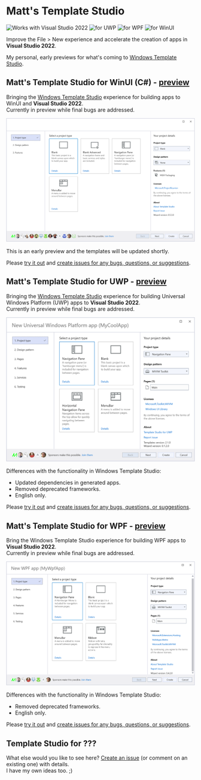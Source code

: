 # Matt's Template Studio

![Works with Visual Studio 2022](https://img.shields.io/static/v1.svg?label=VS&message=2022&color=A853C7)
![for UWP](https://img.shields.io/static/v1.svg?label=for&message=UWP&color=00BCF2)
![for WPF](https://img.shields.io/static/v1.svg?label=for&message=WPF&color=6949A4)
![for WinUI](https://img.shields.io/static/v1.svg?label=for&message=WinUI&color=32863B)

Improve the File > New experience and accelerate the creation of apps in **Visual Studio 2022**.

My personal, early previews for what's coming to [Windows Template Studio](https://aka.ms/wts).

## Matt's Template Studio for WinUI (C#) - [preview](https://marketplace.visualstudio.com/items?itemName=MattLaceyLtd.TemplateStudioForWinUI)

Bringing the [Windows Template Studio](https://aka.ms/wts) experience for building apps to WinUI and **Visual Studio 2022**.  
Currently in preview while final bugs are addressed.

![First page of the app generation wizard](./assets/winui-wizard-step1-light.png)

This is an early preview and the templates will be updated shortly.

Please [try it out](https://marketplace.visualstudio.com/items?itemName=MattLaceyLtd.TemplateStudioForWinUI) and [create issues for any bugs, questions, or suggestions](https://github.com/mrlacey/TemplateStudio/issues/new).

## Matt's Template Studio for UWP - [preview](https://marketplace.visualstudio.com/items?itemName=MattLaceyLtd.TemplateStudioForUWP)

Bringing the [Windows Template Studio](https://aka.ms/wts) experience for building Universal Windows Platform (UWP) apps to **Visual Studio 2022**.  
Currently in preview while final bugs are addressed.

![First page of the app generation wizard](./assets/wizard-step1-light.png)

Differences with the functionality in Windows Template Studio:

- Updated dependencies in generated apps.
- Removed deprecated frameworks.
- English only.

Please [try it out](https://marketplace.visualstudio.com/items?itemName=MattLaceyLtd.TemplateStudioForUWP) and [create issues for any bugs, questions, or suggestions](https://github.com/mrlacey/TemplateStudio/issues/new).

## Matt's Template Studio for WPF - [preview](https://marketplace.visualstudio.com/items?itemName=MattLaceyLtd.TemplateStudioForWPF)

Bring the Windows Template Studio experience for building WPF apps to **Visual Studio 2022**.  
Currently in preview while final bugs are addressed.

![First page of the app generation wizard](./assets/wpf-wizard-step1-light.png)

Differences with the functionality in Windows Template Studio:

- Removed deprecated frameworks.
- English only.

Please [try it out](https://marketplace.visualstudio.com/items?itemName=MattLaceyLtd.TemplateStudioForWPF) and [create issues for any bugs, questions, or suggestions](https://github.com/mrlacey/TemplateStudio/issues/new).

## Template Studio for ???

What else would you like to see here?
[Create an issue](https://github.com/mrlacey/TemplateStudio/issues/new) (or comment on an existing one) with details.  
I have my own ideas too. ;)
